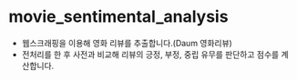 # movie_sentimental_analysis

* 웹스크래핑을 이용해 영화 리뷰를 추출합니다.(Daum 영화리뷰)
* 전처리를 한 후 사전과 비교해 리뷰의 긍정, 부정, 중립 유무를 판단하고 점수를 계산합니다.
